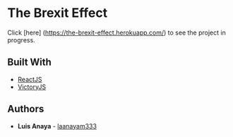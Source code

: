 # The Brexit Effect

Click [here] (https://the-brexit-effect.herokuapp.com/) to see the project in progress.

## Built With

* [ReactJS](https://reactjs.org/)
* [VictoryJS](https://formidable.com/open-source/victory/)

## Authors

* **Luis Anaya** - [laanayam333](https://github.com/laanayam333)
